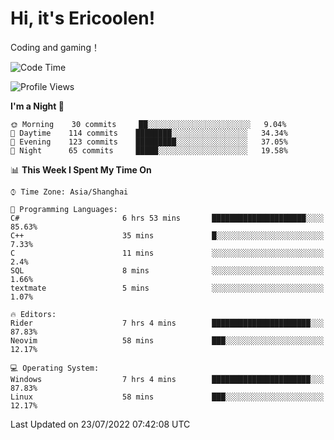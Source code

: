 # Hi, it's Ericoolen!
Coding and gaming！

<!--START_SECTION:waka-->
![Code Time](http://img.shields.io/badge/Code%20Time-340%20hrs%2049%20mins-blue)

![Profile Views](http://img.shields.io/badge/Profile%20Views-3-blue)

**I'm a Night 🦉** 

```text
🌞 Morning    30 commits     ██░░░░░░░░░░░░░░░░░░░░░░░   9.04% 
🌆 Daytime    114 commits    ████████░░░░░░░░░░░░░░░░░   34.34% 
🌃 Evening    123 commits    █████████░░░░░░░░░░░░░░░░   37.05% 
🌙 Night      65 commits     █████░░░░░░░░░░░░░░░░░░░░   19.58%

```


📊 **This Week I Spent My Time On** 

```text
⌚︎ Time Zone: Asia/Shanghai

💬 Programming Languages: 
C#                       6 hrs 53 mins       █████████████████████░░░░   85.63% 
C++                      35 mins             █░░░░░░░░░░░░░░░░░░░░░░░░   7.33% 
C                        11 mins             ░░░░░░░░░░░░░░░░░░░░░░░░░   2.4% 
SQL                      8 mins              ░░░░░░░░░░░░░░░░░░░░░░░░░   1.66% 
textmate                 5 mins              ░░░░░░░░░░░░░░░░░░░░░░░░░   1.07%

🔥 Editors: 
Rider                    7 hrs 4 mins        ██████████████████████░░░   87.83% 
Neovim                   58 mins             ███░░░░░░░░░░░░░░░░░░░░░░   12.17%

💻 Operating System: 
Windows                  7 hrs 4 mins        ██████████████████████░░░   87.83% 
Linux                    58 mins             ███░░░░░░░░░░░░░░░░░░░░░░   12.17%

```


 Last Updated on 23/07/2022 07:42:08 UTC
<!--END_SECTION:waka-->

